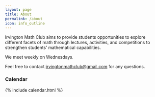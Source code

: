 ```yaml
---
layout: page
title: About
permalink: /about
icon: info_outline
---
```


Irvington Math Club aims to provide students opportunities to explore different
facets of math through lectures, activities, and competitions to strengthen
students' mathematical capabilities.

We meet weekly on Wednesdays.

Feel free to contact irvingtonmathclub@gmail.com for any questions.

### Calendar

{% include calendar.html %}
